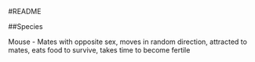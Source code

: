 #README

##Species

Mouse - Mates with opposite sex, moves in random direction, attracted to mates, eats food to survive, takes time to become fertile
